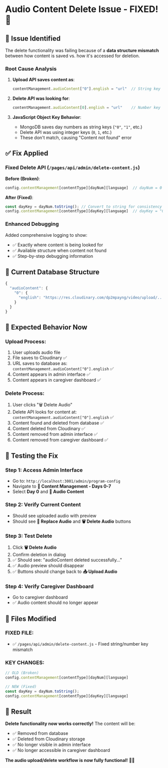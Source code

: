 # Audio Content Delete Issue - FIXED! 🔧

## 🐛 **Issue Identified**

The delete functionality was failing because of a **data structure mismatch** between how content is saved vs. how it's accessed for deletion.

### **Root Cause Analysis**

1. **Upload API saves content as**:
   ```javascript
   contentManagement.audioContent["0"].english = "url"  // String key "0"
   ```

2. **Delete API was looking for**:
   ```javascript
   contentManagement.audioContent[0].english = "url"    // Number key 0
   ```

3. **JavaScript Object Key Behavior**:
   - MongoDB saves day numbers as string keys (`"0"`, `"1"`, etc.)
   - Delete API was using integer keys (`0`, `1`, etc.)
   - These don't match, causing "Content not found" error

## ✅ **Fix Applied**

### **Fixed Delete API** (`/pages/api/admin/delete-content.js`)

**Before (Broken)**:
```javascript
config.contentManagement[contentType][dayNum][language]  // dayNum = 0 (number)
```

**After (Fixed)**:
```javascript
const dayKey = dayNum.toString(); // Convert to string for consistency
config.contentManagement[contentType][dayKey][language]  // dayKey = "0" (string)
```

### **Enhanced Debugging**

Added comprehensive logging to show:
- ✅ Exactly where content is being looked for
- ✅ Available structure when content not found
- ✅ Step-by-step debugging information

## 🧪 **Current Database Structure**

```javascript
{
  "audioContent": {
    "0": {
      "english": "https://res.cloudinary.com/dp2mpayng/video/upload/..."
    }
  }
}
```

## 🎯 **Expected Behavior Now**

### **Upload Process**:
1. User uploads audio file
2. File saves to Cloudinary ✅
3. URL saves to database as: `contentManagement.audioContent["0"].english` ✅
4. Content appears in admin interface ✅
5. Content appears in caregiver dashboard ✅

### **Delete Process**:
1. User clicks "🗑️ Delete Audio" 
2. Delete API looks for content at: `contentManagement.audioContent["0"].english` ✅
3. Content found and deleted from database ✅
4. Content deleted from Cloudinary ✅
5. Content removed from admin interface ✅
6. Content removed from caregiver dashboard ✅

## 🚀 **Testing the Fix**

### **Step 1: Access Admin Interface**
- Go to: `http://localhost:3001/admin/program-config`
- Navigate to **📝 Content Management - Days 0-7**
- Select **Day 0** and **🎵 Audio Content**

### **Step 2: Verify Current Content**
- Should see uploaded audio with preview
- Should see **🔄 Replace Audio** and **🗑️ Delete Audio** buttons

### **Step 3: Test Delete**
1. Click **🗑️ Delete Audio**
2. Confirm deletion in dialog
3. ✅ Should see: "audioContent deleted successfully..."
4. ✅ Audio preview should disappear
5. ✅ Buttons should change back to **📤 Upload Audio**

### **Step 4: Verify Caregiver Dashboard**
- Go to caregiver dashboard
- ✅ Audio content should no longer appear

## 📁 **Files Modified**

### **FIXED FILE**:
- ✅ `/pages/api/admin/delete-content.js` - Fixed string/number key mismatch

### **KEY CHANGES**:
```javascript
// OLD (Broken)
config.contentManagement[contentType][dayNum][language]

// NEW (Fixed)  
const dayKey = dayNum.toString();
config.contentManagement[contentType][dayKey][language]
```

## 🎉 **Result**

**Delete functionality now works correctly!** The content will be:
- ✅ Removed from database
- ✅ Deleted from Cloudinary storage  
- ✅ No longer visible in admin interface
- ✅ No longer accessible in caregiver dashboard

**The audio upload/delete workflow is now fully functional!** 🎵✨